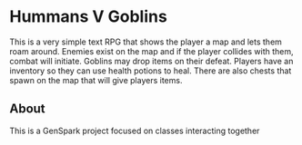 # Hummans V Goblins
This is a very simple text RPG that shows the player a map and lets them roam around. Enemies exist on the map and if the player collides with them, combat will initiate. Goblins may drop items on their defeat. Players have an inventory so they can use health potions to heal. There are also chests that spawn on the map that will give players items.
## About
This is a GenSpark project focused on classes interacting together
